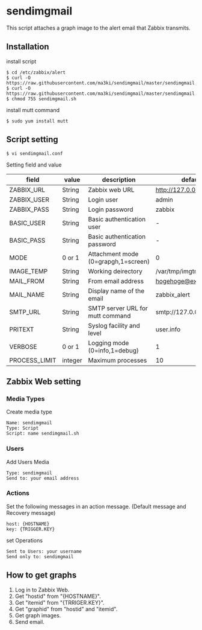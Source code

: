 # sendimgmail
This script attaches a graph image to the alert email that Zabbix transmits.
## Installation
install script

```
$ cd /etc/zabbix/alert
$ curl -O https://raw.githubusercontent.com/ma3ki/sendimgmail/master/sendimgmail.sh
$ curl -O https://raw.githubusercontent.com/ma3ki/sendimgmail/master/sendimgmail.conf
$ chmod 755 sendimgmail.sh
```

install mutt command

```
$ sudo yum install mutt
```

## Script setting

```
$ vi sendimgmail.conf
```

Setting field and value

|field|value|description|default|
|---|---|---|---|
|ZABBIX_URL|String|Zabbix web URL|http://127.0.0.1/zabbix|
|ZABBIX_USER|String|Login user|admin|
|ZABBIX_PASS|String|Login password|zabbix|
|BASIC_USER|String|Basic authentication user|-|
|BASIC_PASS|String|Basic authentication password|-|
|MODE|0 or 1|Attachment mode (0=grapgh,1=screen)|0|
|IMAGE_TEMP|String|Working deirectory|/var/tmp/imgtmp|
|MAIL_FROM|String|From email address|hogehoge@example.com|
|MAIL_NAME|String|Display name of the email|zabbix_alert|
|SMTP_URL|String|SMTP server URL for mutt command|smtp://127.0.0.1:25|
|PRITEXT|String|Syslog facility and level|user.info|
|VERBOSE|0 or 1|Logging mode (0=info,1=debug)|1|
|PROCESS_LIMIT|integer|Maximum processes|10|

## Zabbix Web setting

### Media Types
Create media type

```
Name: sendimgmail
Type: Script
Script: name sendimgmail.sh
```

### Users
Add Users Media

```
Type: sendimgmail
Send to: your email address
```

### Actions
Set the following messages in an action message. (Default message and Recovery message)

```
host: {HOSTNAME}
key: {TRIGGER.KEY}
```

set Operations

```
Sent to Users: your username
Send only to: sendimgmail
```

## How to get graphs
1. Log in to Zabbix Web.
2. Get "hostid" from "{HOSTNAME}".
3. Get "itemid" from "{TRRIGER.KEY}".
4. Get "graphid" from "hostid" and "itemid".
5. Get graph images.
6. Send email.

